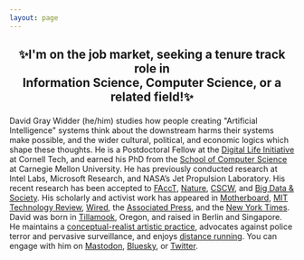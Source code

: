 ```yaml
---
layout: page
---
```


<h2> <p style="text-align: center;">
✨I'm on the job market, seeking a tenure track role in <br>
   Information Science, Computer Science, or a related field!✨
 </p> </h2>

David Gray Widder (he/him) studies how people creating "Artificial Intelligence" systems think about the downstream harms their systems make possible, and the wider cultural, political, and economic logics which shape these thoughts. He is a Postdoctoral Fellow at the [Digital Life Initiative](https://www.dli.tech.cornell.edu) at Cornell Tech, and earned his PhD from the [School of Computer Science](https://www.cs.cmu.edu) at Carnegie Mellon University. He has previously conducted research at Intel Labs, Microsoft Research, and NASA’s Jet Propulsion Laboratory. His recent research has been accepted to [F](https://davidwidder.me/files/widder-ossdeepfakes-facct22.pdf)[A](https://davidwidder.me/power.pdf)[c](https://arxiv.org/abs/2402.08171)[cT](https://arxiv.org/abs/2402.08171), [Nature](https://www.ssrn.com/abstract=4543807), [CS](https://davidwidder.me/files/frluckaj-gender-cscw2023.pdf)[CW](https://arxiv.org/abs/2403.19049), and [Big Data & Society](https://journals.sagepub.com/doi/full/10.1177/20539517231177620). His scholarly and activist work has appeared in [Motherboard](https://www.vice.com/en/article/n7z5px/twitter-employees-on-visas-cant-just-quit), [MIT Technology Review](https://www.technologyreview.com/2023/04/03/1070665/cmu-university-privacy-battle-smart-building-sensors-mites/), [Wir](https://www.wired.com/story/dark-side-open-source-ai-image-generators/)[ed](https://www.wired.com/story/the-myth-of-open-source-ai/), the [Associated Press](https://apnews.com/article/ai-executive-order-biden-opensource-models-1c42092e55729d731d246440094f7fed),  and the [New York Times](https://www.nytimes.com/2024/04/20/business/dealbook/wnba-womens-basketball-money.html). David was born in [Tillamook](https://www.gotmilk.com), Oregon, and raised in Berlin and Singapore. He maintains a [conceptual-realist artistic practice](https://www.instagram.com/davidthewid/), advocates against police terror and pervasive surveillance, and enjoys [distance running](https://www.strava.com/athletes/25775072). You can engage with him on [Mastodon](https://hci.social/@davidthewid), [Bluesky](https://bsky.app/profile/davidthewid.bsky.social), or [Twitter](https://twitter.com/davidthewid).


<!-- David Gray Widder (he/him) studies how people creating "Artificial Intelligence" systems think about the downstream harms their systems make possible. He earned his PhD from the [School of Computer Science](https://www.cs.cmu.edu) at Carnegie Mellon University, and is an incoming Postdoctoral Fellow at the [Digital Life Initiative](https://www.dli.tech.cornell.edu) at Cornell Tech. He has previously conducted research at Intel Labs, Microsoft Research, and NASA's Jet Propulsion Laboratory. He was born in Tillamook, Oregon and raised in Berlin and Singapore. 
He maintains a [conceptual-realist artistic practice](https://www.instagram.com/davidthewid/), advocates against police terror and pervasive surveillance, and enjoys [distance running](https://www.strava.com/athletes/25775072). -->

<!-- advised by [Laura Dabbish](http://www.lauradabbish.com) and [Jim Herbsleb](https://www.isri.cmu.edu/people/core-faculty/herbsleb-james.html) -->

<!-- I am a Software Engineering PhD student at Carnegie Mellon University’s [Institute for Software Research](http://isri.cmu.edu/index.html) in the [School of Computer Science](https://www.cs.cmu.edu). I am . -->
<!-- and [Bogdan Vasilescu](https://bvasiles.github.io) and a proud member of the [CoEx](http://coexlab.com) and [STRUDEL](https://cmustrudel.github.io) teams. -->

<!-- I do research at the intersection of Human Computer Interaction and Software Engineering, on topics such as ethics and trust in Artificial Intelligence, diversity and inclusion in open source communities, and tool choice in dev ops environments. You can download my [academic CV](files/Widder_CV.pdf), and also view my [Google Scholar profile](https://scholar.google.com/citations?user=OG_qAA4AAAAJ&hl=en). -->

<!-- I earned my BS in 2017 from the [Robert D. Clark Honors College](http://honors.uoregon.edu) at the University of Oregon where I studied Computer Science and Liberal Arts. I wrote my Undergraduate Thesis on the programming practices of scientific research programmers, and was advised by [Professor Stephen Fickas](http://ix.cs.uoregon.edu/~fickas/new_home/). -->

<!-- I was born in [Tillamook, Oregon](https://en.wikipedia.org/wiki/Tillamook,_Oregon) but grew up in Berlin, Germany and Singapore. I am a conceptual realist [painter](https://www.instagram.com/davidthewid/), I [run](), and advocate for student interests on the [Dean's PhD Student Advisory Committee](https://scs-phd-deans-committee.github.io). -->



<!-- Please feel free to [contact](/contact) David, or follow him on <a rel="me" href="https://hci.social/@davidthewid">Mastodon</a> or [Twitter](https://twitter.com/davidthewid). -->
